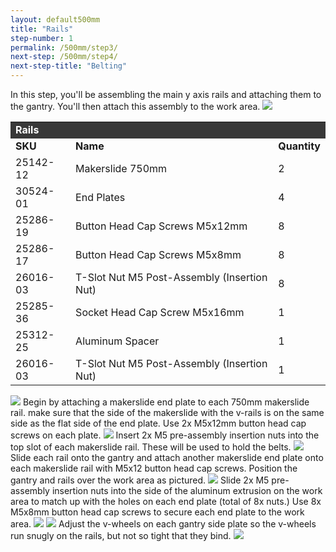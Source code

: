 ```yaml
---
layout: default500mm
title: "Rails"
step-number: 1
permalink: /500mm/step3/
next-step: /500mm/step4/
next-step-title: "Belting"
---
```

In this step, you'll be assembling the main y axis rails and attaching them to the gantry. You'll then attach this assembly to the work area.
<img src="../jpfs_DSC2771.jpg">

<table>
<tr><td style="color:#fff;background: #383838;" colspan="3"><b>Rails
</b></td></tr>
	<tr>
		<td><b>SKU</b></td>
		<td><b>Name</b></td>
		<td><b>Quantity</b></td>
	</tr>
	<tr>
		<td>
25142-12</td>
		<td>Makerslide 750mm</td>
		<td>2</td>
	</tr>
	<tr>
		<td>
30524-01</td>
		<td>End Plates</td>
		<td>4</td>
	</tr>
	<tr>
		<td>
25286-19</td>
		<td>Button Head Cap Screws M5x12mm</td>
		<td>8</td>
	</tr>
	<tr>
		<td>
25286-17</td>
		<td>Button Head Cap Screws M5x8mm</td>
		<td>8</td>
	</tr>
	<tr>
		<td>
26016-03</td>
		<td>T-Slot Nut M5 Post-Assembly (Insertion Nut)</td>
		<td>8</td>
	</tr>
	<tr>
		<td>
25285-36</td>
		<td>Socket Head Cap Screw M5x16mm</td>
		<td>1</td>
	</tr>
	<tr>
		<td>
25312-25</td>
		<td>Aluminum Spacer</td>
		<td>1</td>
	</tr>
	<tr>
		<td>
26016-03</td>
		<td>T-Slot Nut M5 Post-Assembly (Insertion Nut)</td>
		<td>1</td>
	</tr>
</table>

<img src="../jpfs_DSC2774.jpg">
Begin by attaching a makerslide end plate to each 750mm makerslide rail. make sure that the side of the makerslide with the v-rails is on the same side as the flat side of the end plate. Use 2x M5x12mm button head cap screws on each plate.
<img src="../jpfs_DSC2777.jpg">
Insert 2x M5 pre-assembly insertion nuts into the top slot of each makerslide rail. These will be used to hold the belts.
<img src="../jpfs_DSC2778.jpg">
Slide each rail onto the gantry and attach another makerslide end plate onto each makerslide rail with M5x12 button head cap screws. Position the gantry and rails over the work area as pictured.
<img src="../jpfs_DSC2780.jpg">
Slide 2x M5 pre-assembly insertion nuts into the side of the aluminum extrusion on the work area to match up with the holes on each end plate (total of 8x nuts.) Use 8x M5x8mm button head cap screws to secure each end plate to the work area.
<img src="../jpfs_DSC2785.jpg">
<img src="../jpfs_DSC2786.jpg">
Adjust the v-wheels on each gantry side plate so the v-wheels run snugly on the rails, but not so tight that they bind.
<img src="../jpfs_DSC2787.jpg">
